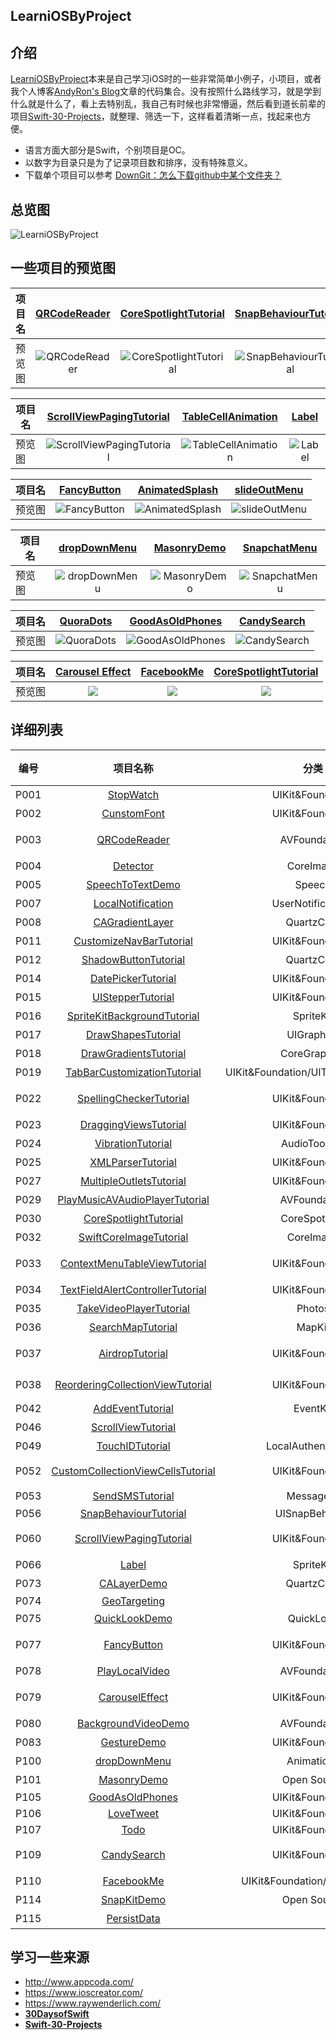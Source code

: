 LearniOSByProject
-------


## 介绍


[LearniOSByProject](https://github.com/andyRon/LearniOSByProject)本来是自己学习iOS时的一些非常简单小例子，小项目，或者我个人博客[AndyRon's Blog](http://andyron.com)文章的代码集合。没有按照什么路线学习，就是学到什么就是什么了，看上去特别乱，我自己有时候也非常懵逼，然后看到道长前辈的项目[Swift-30-Projects](https://github.com/soapyigu/Swift-30-Projects)，就整理、筛选一下，这样看着清晰一点，找起来也方便。  

- 语言方面大部分是Swift，个别项目是OC。
- 以数字为目录只是为了记录项目数和排序，没有特殊意义。
- 下载单个项目可以参考 [DownGit：怎么下载github中某个文件夹？](http://andyron.com/2017/downgit)


## 总览图
![LearniOSByProject](LearniOSByProject.png)



## 一些项目的预览图


|  项目名      |  [QRCodeReader](./P003-QRCodeReader/)    |  [CoreSpotlightTutorial](./P030-CoreSpotlightTutorial/)    |  [SnapBehaviourTutorial](./P056-SnapBehaviourTutorial/) |
| ---- 		| :----: | :----: | :--------------------------------------------: |
| 预览图     |  ![QRCodeReader](./P003-QRCodeReader/QRCodeReader.gif)  |  ![CoreSpotlightTutorial](./P030-CoreSpotlightTutorial/CoreSpotlightTutorial.gif) |  ![SnapBehaviourTutorial](./P056-SnapBehaviourTutorial/SnapBehaviourTutorial.gif)  |

|  项目名      | [ScrollViewPagingTutorial](./P060-ScrollViewPagingTutorial/)  |  [TableCellAnimation](./65/)   |  [Label](./P066-Label/) |
| ---- 		| :----: | :----: | :--------------------------------------------: |
| 预览图     | ![ScrollViewPagingTutorial](./P060-ScrollViewPagingTutorial/ScrollViewPagingTutorial.gif)   | ![TableCellAnimation](./65/TableCellAnimation.gif)  |   ![Label](./P066-Label/Label.gif)  |

|  项目名      | [FancyButton](./P077-FancyButton/)  | [AnimatedSplash](./P082-AnimatedSplash/)   | [slideOutMenu](./P097-slideOutMenu/)  |
| ---- 		| :----: | :----: | :--------------------------------------------: |
| 预览图     |  ![FancyButton](./P077-FancyButton/FancyButton.jpg)  |  ![AnimatedSplash](./P082-AnimatedSplash/AnimatedSplash.gif)  |  ![slideOutMenu](./P097-slideOutMenu/slideOutMenu.gif) |


|  项目名      |  [dropDownMenu](./P100-dropDownMenu/) |  [MasonryDemo](./P101-MasonryDemo/)  |  [SnapchatMenu](./P102-SnapchatMenu/) |
| ---- 		| :----: | :----: | :--------------------------------------------: |
| 预览图     |  ![dropDownMenu](./P100-dropDownMenu/dropDownMenu.gif)  |  ![MasonryDemo](./P101-MasonryDemo/MasonryDemo.jpg)  |  ![SnapchatMenu](./P102-SnapchatMenu/SnapchatMenu.gif) |

|  项目名      | [QuoraDots](./P103-ARQuoraDots/)  |  [GoodAsOldPhones](./P105-GoodAsOldPhones/)  | [CandySearch](./P109-CandySearch/)  |
| ---- 		| :----: | :----: | :--------------------------------------------: |
| 预览图     | ![QuoraDots](./P103-ARQuoraDots/ARQuoraDots.gif)   |  ![GoodAsOldPhones](./P105-GoodAsOldPhones/GoodAsOldPhones.gif)  | ![CandySearch](./P109-CandySearch/CandySearch.gif)  |

|  项目名      | [Carousel Effect](./P079-CarouselEffect/)  | [FacebookMe](P110-FacebookMe/)   |  [CoreSpotlightTutorial](P030-CoreSpotlightTutorial/) |
| ---- 		| :----: | :----: | :--------------------------------------------: |
| 预览图     |  ![](./P079-CarouselEffect/CarouselEffect.gif)  | ![](P110-FacebookMe/FacebookMe.jpg)   | ![](P030-CoreSpotlightTutorial/CoreSpotlightTutorial.gif)  |



## 详细列表



| 编号  | 项目名称 | 分类     | 介绍 		  | 备注 |
| ---- | :----: | :-----: | :-----------: | :----: |
| P001  | [StopWatch](P001-StopWatch/) | UIKit&Foundation | `Timer`简单使用 |        | 
| P002 | [CunstomFont](P002-CunstomFont/) | UIKit&Foundation | 加载字体文件修改字体 |  |
| P003 | [QRCodeReader](P003-QRCodeReader/) | AVFoundation | 用`AVFoundation`来识别二维码or条形码 | |
| P004 | [Detector](P004-Detector/) | CoreImage | 用**CoreImage**进行面部识别 | |
| P005 | [SpeechToTextDemo](P005-SpeechToTextDemo/) | Speech | 语音转换为文字 | |
| P007 | [LocalNotification](P007-LocalNotification/) | UserNotifications | 本地通知 | |
| P008 | [CAGradientLayer](P008-CAGradientLayer/) | QuartzCore | 颜色渐变 | |
| P011 | [CustomizeNavBarTutorial](P011-CustomizeNavBarTutorial/) | UIKit&Foundation | 定制导航栏 | |
| P012 | [ShadowButtonTutorial](P012-ShadowButtonTutorial/) | QuartzCore | button的阴影 | |
| P014 | [DatePickerTutorial](P014-DatePickerTutorial/) | UIKit&Foundation | 日期选择器使用 | |
| P015 | [UIStepperTutorial](P015-UIStepperTutorial/) | UIKit&Foundation | `UIStepper`的使用 | |
| P016 | [SpriteKitBackgroundTutorial](P016-SpriteKitBackgroundTutorial/) | SpriteKit | `SpriteKit`背景设置 | |
| P017 | [DrawShapesTutorial](P017-DrawShapesTutorial/) | UIGraphics | UIGraphics 基本使用 | |
| P018 | [DrawGradientsTutorial](P018-DrawGradientsTutorial/) | CoreGraphics | `CGGradient`制作渐变色 | |
| P019 | [TabBarCustomizationTutorial](P019-TabBarCustomizationTutorial/) | UIKit&Foundation/UITabBarController | 定制TabBar | |
| P022 | [SpellingCheckerTutorial](P022-SpellingCheckerTutorial/) | UIKit&Foundation | 通过`UITextChecker`检查英语单词拼写是否正确 | |
| P023 | [DraggingViewsTutorial](P023-DraggingViewsTutorial/) | UIKit&Foundation | 视图拖动 | |
| P024 | [VibrationTutorial](P024-VibrationTutorial/) | AudioToolbox | 震动 | |
| P025 | [XMLParserTutorial](P025-XMLParserTutorial/) | UIKit&Foundation | XML文件解析 | |
| P027 | [MultipleOutletsTutorial](P027-MultipleOutletsTutorial/) | UIKit&Foundation | `UIView`的`tag`使用和事件添加 | |
| P029 | [PlayMusicAVAudioPlayerTutorial](P029-PlayMusicAVAudioPlayerTutorial/) | AVFoundation | 音频的播放、暂停和停止。 | |
| P030 | [CoreSpotlightTutorial](P030-CoreSpotlightTutorial/) | CoreSpotlight | CoreSpotlight的使用 | |
| P032 | [SwiftCoreImageTutorial](P032-SwiftCoreImageTutorial/) | CoreImage | `CoreImage`的图片滤镜功能 | |
| P033 | [ContextMenuTableViewTutorial](P033-ContextMenuTableViewTutorial/) | UIKit&Foundation | TableView的的cut/copy/paste操作 | |
| P034 | [TextFieldAlertControllerTutorial](P034-TextFieldAlertControllerTutorial/) | UIKit&Foundation | UIAlertController的简单使用 | |
| P035 | [TakeVideoPlayerTutorial](P035-TakeVideoPlayerTutorial/) | Photos | 拍摄视频和查看图库 | |
| P036 | [SearchMapTutorial](P036-SearchMapTutorial/) | MapKit | 地图搜索 | |
| P037 | [AirdropTutorial](P037-AirdropTutorial/) | UIKit&Foundation | UIActivityViewController 分享| |
| P038 | [ReorderingCollectionViewTutorial](P038-ReorderingCollectionViewTutorial/) | UIKit&Foundation | `UICollectionViewController`的基本使用 | |
| P042 | [AddEventTutorial](P042-AddEventTutorial/) | EventKit | 向日历中添加提醒 | |
| P046 | [ScrollViewTutorial](P046-ScrollViewTutorial/) | | `UIScrollView`的简单使用 | |
| P049 | [TouchIDTutorial](P049-TouchIDTutorial/) | LocalAuthentication | TouchID的简单使用 | |
| P052 | [CustomCollectionViewCellsTutorial](P052-CustomCollectionViewCellsTutorial/) | UIKit&Foundation | UICollectionViewController的简单使用 | |
| P053 | [SendSMSTutorial](P053-SendSMSTutorial/) | MessageUI | 调用**信息**APP发送短信 | |
| P056 | [SnapBehaviourTutorial](P056-SnapBehaviourTutorial/) | UISnapBehavior | | |
| P060 | [ScrollViewPagingTutorial](P060-ScrollViewPagingTutorial/) | UIKit&Foundation | 用`UIScrollView`做左右翻页效果 | |
| P066 | [Label](P066-Label/) | SpriteKit | SpriteKit学习 | |
| P073 | [CALayerDemo](P073-CALayerDemo/) | QuartzCore | CALayer基础 | |
| P074 | [GeoTargeting](P074-GeoTargeting/) | | | |
| P075 | [QuickLookDemo](P075-QuickLookDemo/) | QuickLook | `QuickLook`的使用 | |
| P077 | [FancyButton](P077-FancyButton/) | UIKit&Foundation | IBDesignable和IBInspectable的使用 | |
| P078 | [PlayLocalVideo](P078-PlayLocalVideo/) | AVFoundation | 本地视频播放 | |
| P079 | [CarouselEffect](P079-CarouselEffect/) | UIKit&Foundation | 用`UICollectionView`实现照片横屏滑动 | |
| P080 | [BackgroundVideoDemo](P080-BackgroundVideoDemo/) | AVFoundation | 视频背景 | |
| P083 | [GestureDemo](P083-GestureDemo/) | UIKit&Foundation | 手势处理示例集合 | |
| P100 | [dropDownMenu](P100-dropDownMenu/) | Animations | 简单的下拉菜单 | |
| P101 | [MasonryDemo](P101-MasonryDemo/) | Open Source | Masonry实现一个计算器界面 | |
| P105 | [GoodAsOldPhones](P105-GoodAsOldPhones/) | UIKit&Foundation | | |
| P106 | [LoveTweet](P106-LoveTweet/) | UIKit&Foundation | | |
| P107 | [Todo](P107-Todo/) | UIKit&Foundation | | |
| P109 | [CandySearch](P109-CandySearch/) | UIKit&Foundation | UISearchController和UISplitViewController的使用 | |
| P110 | [FacebookMe](P110-FacebookMe/) | UIKit&Foundation/UITableView | 模仿Facebook个人页面 |  |
| P114 | [SnapKitDemo](P114-SnapKitDemo/) | Open Source | SnapKit实现一个计算器界面 | |
| P115 | [PersistData](P115-PersistData) | | 数据持久化的几个例子| |




## 学习一些来源

- http://www.appcoda.com/
- https://www.ioscreator.com/
- https://www.raywenderlich.com/
- **[30DaysofSwift](https://github.com/allenwong/30DaysofSwift)**
- **[Swift-30-Projects](https://github.com/soapyigu/Swift-30-Projects)**
















